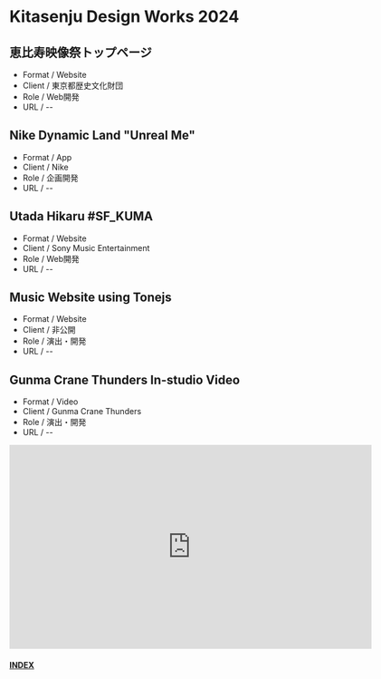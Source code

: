 
# Kitasenju Design Works 2024

## 恵比寿映像祭トップページ

* Format / Website
* Client / 東京都歴史文化財団
* Role / Web開発
* URL / --

## Nike Dynamic Land "Unreal Me"

* Format / App
* Client / Nike
* Role / 企画開発
* URL / --

## Utada Hikaru #SF_KUMA

* Format / Website
* Client / Sony Music Entertainment
* Role / Web開発
* URL / --

## Music Website using Tonejs

* Format / Website
* Client / 非公開
* Role / 演出・開発
* URL / --

## Gunma Crane Thunders In-studio Video

* Format / Video
* Client / Gunma Crane Thunders
* Role / 演出・開発
* URL / --

<iframe title="vimeo-player" src="https://player.vimeo.com/video/1025713822?h=3e3f0e4a6a" width="640" height="360" frameborder="0"    allowfullscreen></iframe>


#### [INDEX](https://kitasenjudesign.github.io/work/)

